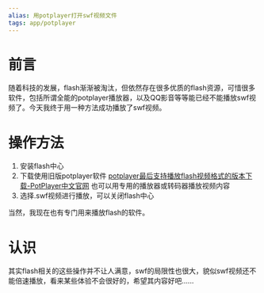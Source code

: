 ```yaml
---
alias: 用potplayer打开swf视频文件
tags: app/potplayer
---
```


# 前言
随着科技的发展，flash渐渐被淘汰，但依然存在很多优质的flash资源，可惜很多软件，包括所谓全能的potplayer播放器，以及QQ影音等等能已经不能播放swf视频了。今天我终于用一种方法成功播放了swf视频。

# 操作方法
1. 安装flash中心
2. 下载使用旧版potplayer软件
[potplayer最后支持播放flash视频格式的版本下载-PotPlayer中文官网](https://potplayer.org/xiazai/473.html)
也可以用专用的播放器或转码器播放视频内容
3. 选择.swf视频进行播放，可以关闭flash中心

当然，我现在也有专门用来播放flash的软件。


# 认识
其实flash相关的这些操作并不让人满意，swf的局限性也很大，貌似swf视频还不能倍速播放，看来某些体验不会很好的，希望其内容好吧......


